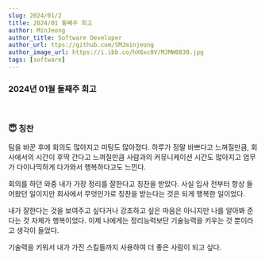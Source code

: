 ```yaml
---
slug: 2024/01/2
title: 2024/01 둘째주 회고
author: MinJeong
author_title: Software Developer
author_url: ttps://github.com/SMJminjeong
author_image_url: https://i.ibb.co/hX6xc0V/MJMW0830.jpg
tags: [software]
---
```


### 2024년 01월 둘째주 회고

<br/>

### 😇 칭찬

팀을 바꾼 후에 회의도 많아지고 미팅도 많아졌다. 하루가 정말 바쁘다고 느껴질만큼, 회사에서의 시간이 후딱 간다고 느껴질만큼 사람과의 커뮤니케이션 시간도 많아지고 업무가 다이나믹하게 다가와서 행복하다고도 느낀다.

회의를 하던 와중 내가 가장 정리를 잘한다고 칭찬을 받았다. 사실 입사 전부터 항상 들어왔던 일이지만 회사에서 무엇인가로 칭찬을 받는다는 것은 되게 행복한 일이었다.

내가 잘한다는 것을 보여주고 싶다거나 강조하고 싶은 마음은 아니지만 나를 알아봐 준다는 것 자체가 행복이었다. 이제 나에게는 정리능력보단 기술능력을 키우는 것 뿐이라고 생각이 들었다.

기술력을 키워서 내가 가진 스킬들까지 사용하여 더 좋은 사람이 되고 싶다.


<br/>


